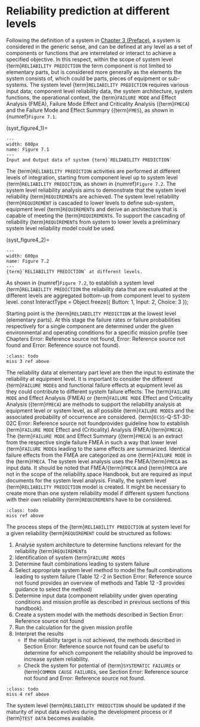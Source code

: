 # Reliability prediction at different levels

Following the definition of a system in [Chapter 3 (Preface)](), a system is considered in the generic sense, and can be defined at any level as a set of components or functions that are interrelated or interact to achieve a specified objective. In this respect, within the scope of system level {term}`RELIABILITY PREDICTION` the term component is not limited to elementary parts, but is considered more generally as the elements the system consists of, which could be parts, pieces of equipment or sub-systems. The system level {term}`RELIABILITY PREDICTION` requires various input data; component level reliability data, the system architecture, system functions, the operational context, the {term}`FAILURE MODE` and Effect Analysis (FMEA), Failure Mode Effect and Criticality Analysis ({term}`FMECA`) and the Failure Mode and Effect Summary ({term}`FMES`), as shown in {numref}`Figure 7.1`. 

(syst_figure4_1)=
```{figure} ../../picture/figure4_1.png
---
width: 600px
name: Figure 7.1
---
Input and Output data of system {term}`RELIABILITY PREDICTION`
```

The {term}`RELIABILITY PREDICTION` activities are performed at different levels of integration, starting from component level up to system level {term}`RELIABILITY PREDICTION`, as shown in {numref}`Figure 7.2`. The system level reliability analysis aims to demonstrate that the system level reliability {term}`REQUIREMENT`s are achieved. The system level reliability {term}`REQUIREMENT` is cascaded to lower levels to define sub-system, equipment level {term}`REQUIREMENT`s and derive an architecture that is capable of meeting the {term}`REQUIREMENT`s. To support the cascading of reliability {term}`REQUIREMENT`s from system to lower levels a preliminary system level reliability model could be used. 

(syst_figure4_2)=
```{figure} ../../picture/figure4_2.png
---
width: 600px
name: Figure 7.2
---
{term}`RELIABILITY PREDICTION` at different levels.
```

As shown in {numref}`Figure 7.2`, to establish a system level {term}`RELIABILITY PREDICTION` the reliability data that are evaluated at the different levels are aggregated bottom-up from component level to system level. 
const InteractType = Object.freeze({
    Button: 1,
    Input: 2,
    Choice: 3
});


Starting point is the {term}`RELIABILITY PREDICTION` at the lowest level (elementary parts). At this stage the failure rates or failure probabilities respectively for a single component are determined under the given environmental and operating conditions for a specific mission profile (see Chapters Error: Reference source not found, Error: Reference source not found and Error: Reference source not found). 

````{admonition} Todo
:class: todo
miss 3 ref above
````

The reliability data at elementary part level are then the input to estimate the reliability at equipment level. It is important to consider the different {term}`FAILURE MODE`s and functional failure effects at equipment level as they could contribute to different system failure effects. The {term}`FAILURE MODE` and Effect Analysis (FMEA) or {term}`FAILURE MODE` Effect and Criticality Analysis ({term}`FMECA`) are methods to support the reliability analysis at equipment level or system level, as all possible {term}`FAILURE MODE`s and the associated probability of occurrence are considered. {term}`ECSS`-Q-ST-30-02C Error: Reference source not foundprovides guideline how to establish {term}`FAILURE MODE` Effect and (Criticality) Analysis (FMEA/{term}`FMECA`). The {term}`FAILURE MODE` and Effect Summary ({term}`FMECA`) is an extract from the respective single failure FMEA in such a way that lower level {term}`FAILURE MODE`s leading to the same effects are summarized. Identical failure effects from the FMEA are categorized as one {term}`FAILURE MODE` in the {term}`FMECA`. The system level analysis uses the FMEA/{term}`FMECA` as input data. It should be noted that FMEA/{term}`FMECA` and {term}`FMECA` are not in the scope of the reliability.space Handbook, but are required as input documents for the system level analysis. Finally, the system level {term}`RELIABILITY PREDICTION` model is created. It might be necessary to create more than one system reliability model if different system functions with their own reliability {term}`REQUIREMENT`s have to be considered. 

````{admonition} Todo
:class: todo
miss ref above
````

The process steps of the {term}`RELIABILITY PREDICTION` at system level for a given reliability {term}`REQUIREMENT` could be structured as follows: 

1. Analyse system architecture to determine functions relevant for the reliability {term}`REQUIREMENT`s
2. Identification of system {term}`FAILURE MODE`s
3. Determine fault combinations leading to system failure
4. Select appropriate system level method to model the fault combinations leading to system failure (Table   12 -2 in Section Error: Reference source not found provides an overview of methods and Table   12 -3 provides guidance to select the method)
5. Determine input data (component reliability under given operating conditions and mission profile as described in previous sections of this handbook). 
6. Create a system model with the methods described in Section Error: Reference source not found
7. Run the calculation for the given mission profile
8. Interpret the results
   - If the reliability target is not achieved, the methods described in Section Error: Reference source not found can be useful to determine for which component the reliability should be improved to increase system reliability.
   - Check the system for potential of {term}`SYSTEMATIC FAILURE`s or {term}`COMMON CAUSE FAILURE`s, see Section Error: Reference source not found and Error: Reference source not found.

````{admonition} Todo
:class: todo
miss 4 ref above
````

The system level {term}`RELIABILITY PREDICTION` should be updated if the maturity of input data evolves during the development process or if {term}`TEST DATA` becomes available. 